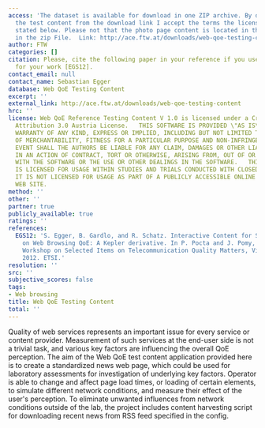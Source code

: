 ```yaml
---
access: 'The dataset is available for download in one ZIP archive. By downloading
  the test content from the download link I accept the terms the licensing conditions
  stated below. Please not that the photo page content is located in the folder /www/fakebook/
  in the zip File.  Link: http://ace.ftw.at/downloads/web-qoe-testing-content/newspage-v1.0'
author: FTW
categories: []
citation: Please, cite the following paper in your reference if you use this Database
  for your work [EGS12].
contact_email: null
contact_name: Sebastian Egger
database: Web QoE Testing Content
excerpt: ''
external_link: http://ace.ftw.at/downloads/web-qoe-testing-content
hrc: ''
license: Web QoE Reference Testing Content V 1.0 is licensed under a Creative Commons
  Attribution 3.0 Austria License.   THIS SOFTWARE IS PROVIDED \"AS IS\", WITHOUT
  WARRANTY OF ANY KIND, EXPRESS OR IMPLIED, INCLUDING BUT NOT LIMITED TO THE WARRANTIES
  OF MERCHANTABILITY, FITNESS FOR A PARTICULAR PURPOSE AND NON-INFRINGEMENT. IN NO
  EVENT SHALL THE AUTHORS BE LIABLE FOR ANY CLAIM, DAMAGES OR OTHER LIABILITY, WHETHER
  IN AN ACTION OF CONTRACT, TORT OR OTHERWISE, ARISING FROM, OUT OF OR IN CONNECTION
  WITH THE SOFTWARE OR THE USE OR OTHER DEALINGS IN THE SOFTWARE.   THIS SOFTWARE
  IS LICENSED FOR USAGE WITHIN STUDIES AND TRIALS CONDUCTED WITH CLOSED USER GROUPS.
  IT IS NOT LICENSED FOR USAGE AS PART OF A PUBLICLY ACCESSIBLE ONLINE SERVICE OR
  WEB SITE.
method: ''
other: ''
partner: true
publicly_available: true
ratings: ''
references:
  EGS12: 'S. Egger, B. Gardlo, and R. Schatz. Interactive Content for Subjective Studies
    on Web Browsing QoE: A Kepler derivative. In P. Pocta and J. Pomy, editors, ETSI
    Workshop on Selected Items on Telecommunication Quality Matters, Vienna, Austria,
    2012. ETSI.'
resolution: ''
src: ''
subjective_scores: false
tags:
- Web browsing
title: Web QoE Testing Content
total: ''
---
```


Quality of web services represents an important issue for every service or content provider. Measurement of such services at the end-user side is not a trivial task, and various key factors are influencing the overall QoE perception. The aim of the Web QoE test content application provided here is to create a standardized news web page, which could be used for laboratory assessments for investigation of underlying key factors. Operator is able to change and affect page load times, or loading of certain elements, to simulate different network conditions, and measure their effect of the user\'s perception. To eliminate unwanted influences from network conditions outside of the lab, the project includes content harvesting script for downloading recent news from RSS feed specified in the config.